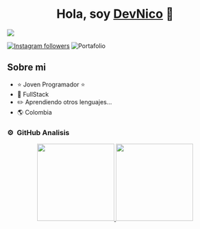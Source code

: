<div align="center">
<h1 align="center">Hola, soy <a href="https://n1colast0rres.github.io/Portafolio/">DevNico</a> 👋</h1>
</div>
<img src="https://imgur.com/VItCRMK.png">

[![Instagram followers](https://img.shields.io/github/followers/n1colast0rres?style=social)](https://github.com/N1colasT0rres)
![Portafolio](Col-yellow%20om-blue-b%20ia-blue)


## Sobre mi

- ⭐ Joven Programador ⭐ 
- 📲 FullStack
- ✏️ Aprendiendo otros lenguajes...
- 🌎 Colombia


### ⚙️ &nbsp;GitHub Analisis

<p align="center">
<a href="https://github.com/ArisGuimera">
  <img height="180em" src="https://github-readme-stats-eight-theta.vercel.app/api?username=ArisGuimera&show_icons=true&theme=algolia&include_all_commits=true&count_private=true"/>
  <img height="180em" src="https://github-readme-stats-eight-theta.vercel.app/api/top-langs/?username=ArisGuimera&layout=compact&langs_count=8&theme=algolia"/>
</a>
</p>
